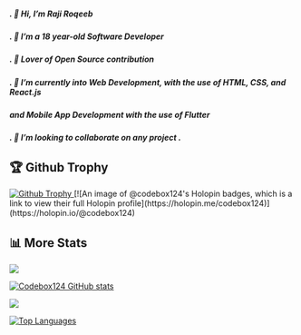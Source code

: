 ##### . 👋 Hi, I’m Raji Roqeeb
##### . 👀 I’m a 18 year-old Software Developer
##### . 👀 Lover of Open Source contribution
##### . 🌱 I’m currently into Web Development, with the use of HTML, CSS, and React.js 
 #####      and Mobile App Development with the use of Flutter
##### . 💞️ I’m looking to collaborate on any project .
 
## 🏆 Github Trophy

<a href="https://Codebox124.github.io">
<img alt="Github Trophy" src="https://github-profile-trophy.vercel.app/?username=Codebox124&theme=gruvbox">
</a>
[![An image of @codebox124's Holopin badges, which is a link to view their full Holopin profile](https://holopin.me/codebox124)](https://holopin.io/@codebox124)

## 📊 More Stats
  ![](https://komarev.com/ghpvc/?username=Codebox124&color=green) <br />
  
<a href="http://www.github.com/Codebox124"><img src="https://github-readme-stats.vercel.app/api?username=Codebox124&show_icons=true&hide=&count_private=true&title_color=facc15&text_color=facc15&icon_color=f97316&bg_color=000000&hide_border=true&show_icons=true" alt="Codebox124 GitHub stats" /></a>

<a href="http://www.github.com/Codebox124"><img src="https://github-readme-streak-stats.herokuapp.com/?user=Codebox124&stroke=facc15&background=000000&ring=facc15&fire=facc15&currStreakNum=facc15&currStreakLabel=facc15&sideNums=facc15&sideLabels=facc15&dates=facc15&hide_border=true" /></a>

<a href="https://github.com/Codebox124" align="left"><img src="https://github-readme-stats.vercel.app/api/top-langs/?username=Codebox124&langs_count=10&title_color=facc15&text_color=facc15&icon_color=f97316&bg_color=000000&hide_border=true&locale=en&custom_title=Top%20%Languages" alt="Top Languages" /></a>


